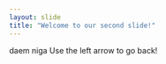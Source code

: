 ```yaml
---
layout: slide
title: "Welcome to our second slide!"
---
```

daem niga
Use the left arrow to go back!
